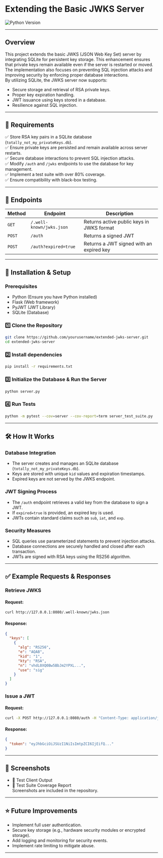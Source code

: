 # Extending the Basic JWKS Server
![Python Version](https://img.shields.io/badge/python-blue)

---

## **Overview**  
This project extends the basic JWKS (JSON Web Key Set) server by integrating SQLite for persistent key storage. This enhancement ensures that private keys remain available even if the server is restarted or moved. The implementation also focuses on preventing SQL injection attacks and improving security by enforcing proper database interactions.  
By utilizing SQLite, the JWKS server now supports:  
- Secure storage and retrieval of RSA private keys.  
- Proper key expiration handling.  
- JWT issuance using keys stored in a database.  
- Resilience against SQL injection.

---

## 📌 Requirements  
✅ Store RSA key pairs in a SQLite database (`totally_not_my_privateKeys.db`).  
✅ Ensure private keys are persisted and remain available across server restarts.  
✅ Secure database interactions to prevent SQL injection attacks.  
✅ Modify `/auth` and `/jwks` endpoints to use the database for key management.  
✅ Implement a test suite with over 80% coverage.  
✅ Ensure compatibility with black-box testing.

---

## **📌 Endpoints**

| **Method** | **Endpoint**             | **Description**                           |  
| ---------- | ------------------------ | ----------------------------------------- |  
| `GET`      | `/.well-known/jwks.json` | Returns active public keys in JWKS format |  
| `POST`     | `/auth`                  | Returns a signed JWT                      |  
| `POST`     | `/auth?expired=true`     | Returns a JWT signed with an expired key  |

---

## **🚀 Installation & Setup**

### **Prerequisites**  
- Python (Ensure you have Python installed)  
- Flask (Web framework)  
- PyJWT (JWT Library)  
- SQLite (Database)

### **1️⃣ Clone the Repository**  
```bash  
git clone https://github.com/yourusername/extended-jwks-server.git  
cd extended-jwks-server  
```

### **2️⃣ Install dependencies**  
```bash  
pip install -r requirements.txt  
```

### **3️⃣ Initialize the Database & Run the Server**  
```bash  
python server.py  
```

### **4️⃣ Run Tests**  
```bash  
python -m pytest --cov=server --cov-report=term server_test_suite.py 
```

---

## **🛠 How It Works**

### **Database Integration**  
- The server creates and manages an SQLite database (`totally_not_my_privateKeys.db`).  
- Keys are stored with unique `kid` values and expiration timestamps.  
- Expired keys are not served by the JWKS endpoint.

### **JWT Signing Process**  
- The `/auth` endpoint retrieves a valid key from the database to sign a JWT.  
- If `expired=true` is provided, an expired key is used.  
- JWTs contain standard claims such as `sub`, `iat`, and `exp`.

### **Security Measures**  
- SQL queries use parameterized statements to prevent injection attacks.  
- Database connections are securely handled and closed after each transaction.  
- JWTs are signed with RSA keys using the RS256 algorithm.

---

## ✅ Example Requests & Responses

### **Retrieve JWKS**

#### Request:  
```bash  
curl http://127.0.0.1:8080/.well-known/jwks.json  
```

#### Response:  
```json  
{  
  "keys": [  
    {  
      "alg": "RS256",  
      "e": "AQAB",  
      "kid": "1",  
      "kty": "RSA",  
      "n": "vhdL0XQ0Bw5BbJm2YPXL...",  
      "use": "sig"  
    }  
  ]  
}  
```

### **Issue a JWT**

#### Request:  
```bash  
curl -X POST http://127.0.0.1:8080/auth -H "Content-Type: application/json" -d '{"username": "userABC"}'  
```

#### Response:  
```json  
{  
  "token": "eyJhbGciOiJSUzI1NiIsImtpZCI6IjEifQ..."  
}  
```

---

## 📸 Screenshots  
- 📌 Test Client Output  
- 📌 Test Suite Coverage Report  
Screenshots are included in the repository.

---

## ⭐ Future Improvements  
- Implement full user authentication.  
- Secure key storage (e.g., hardware security modules or encrypted storage).  
- Add logging and monitoring for security events.  
- Implement rate limiting to mitigate abuse.

---

